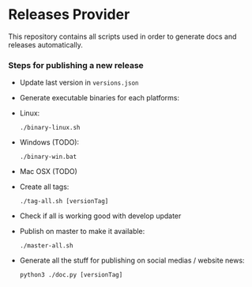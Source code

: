 # Releases Provider

This repository contains all scripts used in order to generate docs and releases automatically.

### Steps for publishing a new release

* Update last version in `versions.json`
* Generate executable binaries for each platforms:
 * Linux:

    `./binary-linux.sh`
    
 * Windows (TODO):

    `./binary-win.bat`

 * Mac OSX (TODO)

* Create all tags:

    `./tag-all.sh [versionTag]`

* Check if all is working good with develop updater
* Publish on master to make it available:

    `./master-all.sh`
* Generate all the stuff for publishing on social medias / website news:

    `python3 ./doc.py [versionTag]`